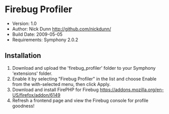 # Firebug Profiler

* Version: 1.0
* Author: Nick Dunn <http://github.com/nickdunn/>
* Build Date: 2009-05-05
* Requirements: Symphony 2.0.2

## Installation

1. Download and upload the 'firebug_profiler' folder to your Symphony 'extensions' folder.
2. Enable it by selecting "Firebug Profiler" in the list and choose Enable from the with-selected menu, then click Apply.
3. Download and install FirePHP for Firebug <https://addons.mozilla.org/en-US/firefox/addon/6149>
4. Refresh a frontend page and view the Firebug console for profile goodness!